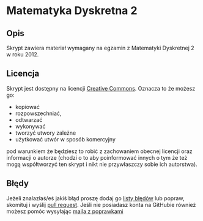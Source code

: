 Matematyka Dyskretna 2
======================

Opis
----
Skrypt zawiera materiał wymagany na egzamin z Matematyki Dyskretnej 2 w roku 2012. 

Licencja
--------
Skrypt jest dostępny na licencji [Creative Commons](http://creativecommons.org/licenses/by-sa/3.0/pl/legalcode). 
Oznacza to że możesz go:

 * kopiować
 * rozpowszechniać, 
 * odtwarzać 
 * wykonywać
 * tworzyć utwory zależne
 * użytkować utwór w sposób komercyjny

pod warunkiem że będziesz to robić z zachowaniem obecnej licencji oraz informacji o autorze
(chodzi o to aby poinformować innych o tym że też mogą współtworzyć ten skrypt i nikt nie przywłaszczy sobie ich autorstwa).

Błędy
----
Jeżeli znalazłaś/eś jakiś błąd proszę dodaj go [listy błędów](https://github.com/janisz/AM2/issues) lub popraw, 
skomituj i wyślij [pull request](https://help.github.com/articles/using-pull-requests).
Jeśli nie posiadasz konta na GitHubie również możesz pomóc wysyłając [maila z poprawkami](http://alblue.bandlem.com/2011/12/git-tip-of-week-patches-by-email.html)